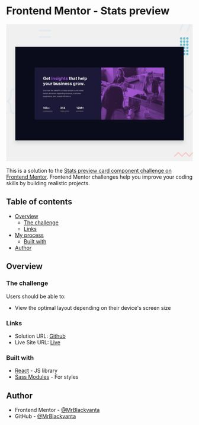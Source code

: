 # Frontend Mentor - Stats preview 

![Design preview for the Stats preview card component coding challenge](desktop-preview.jpg)

This is a solution to the [Stats preview card component challenge on Frontend Mentor](https://www.frontendmentor.io/challenges/stats-preview-card-component-8JqbgoU62). Frontend Mentor challenges help you improve your coding skills by building realistic projects.

## Table of contents

- [Overview](#overview)
  - [The challenge](#the-challenge)
  - [Links](#links)
- [My process](#my-process)
  - [Built with](#built-with)
- [Author](#author)

## Overview

### The challenge

Users should be able to:

- View the optimal layout depending on their device's screen size

### Links

- Solution URL: [Github](https://github.com/MrBlackvanta/stats-preview-card-component)
- Live Site URL: [Live](https://stats-card-vanta.netlify.app/)

### Built with

- [React](https://reactjs.org/) - JS library
- [Sass Modules](https://sass-lang.com/) - For styles

## Author

- Frontend Mentor - [@MrBlackvanta](https://www.frontendmentor.io/profile/MrBlackvanta)
- GitHub - [@MrBlackvanta](https://github.com/MrBlackvanta)
